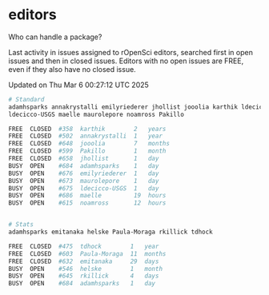 # editors

Who can handle a package?

Last activity in issues assigned to rOpenSci editors, searched first in open
issues and then in closed issues. Editors with no open issues are FREE, even if
they also have no closed issue.


Updated on Thu Mar 6 00:27:12 UTC 2025

```bash
# Standard
adamhsparks annakrystalli emilyriederer jhollist jooolia karthik ldecicco
ldecicco-USGS maelle maurolepore noamross Pakillo

FREE  CLOSED  #358  karthik        2   years
FREE  CLOSED  #502  annakrystalli  1   year
FREE  CLOSED  #648  jooolia        7   months
FREE  CLOSED  #599  Pakillo        1   month
FREE  CLOSED  #658  jhollist       1   day
BUSY  OPEN    #684  adamhsparks    1   day
BUSY  OPEN    #676  emilyriederer  1   day
BUSY  OPEN    #673  maurolepore    1   day
BUSY  OPEN    #675  ldecicco-USGS  1   day
BUSY  OPEN    #686  maelle         19  hours
BUSY  OPEN    #615  noamross       12  hours


# Stats
adamhsparks emitanaka helske Paula-Moraga rkillick tdhock

FREE  CLOSED  #475  tdhock        1   year
FREE  CLOSED  #603  Paula-Moraga  11  months
FREE  CLOSED  #632  emitanaka     29  days
BUSY  OPEN    #546  helske        1   month
BUSY  OPEN    #645  rkillick      4   days
BUSY  OPEN    #684  adamhsparks   1   day
```
